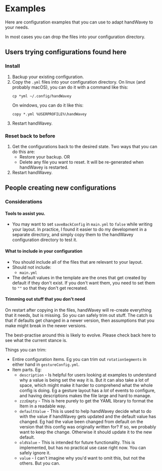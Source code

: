 # Examples

Here are configuration examples that you can use to adapt handWavey to your needs.

In most cases you can drop the files into your configuration directory.

## Users trying configurations found here

### Install

1. Backup your existing configuration.
2. Copy the `.yml` files into your configuration directory.
   On linux (and probably macOS), you can do it with a command like this:
   ```
   cp *yml ~/.config/handWavey
   ```
   On windows, you can do it like this:
   ```
   copy *.yml %USERPROFILE%\handWavey
   ```
3. Restart handWavey.

### Reset back to before

1. Get the configurations back to the desired state. Two ways that you can do this are:
    * Restore your backup. OR
    * Delete any file you want to reset. It will be re-generated when handWavey is restarted.
2. Restart handWavey.

## People creating new configurations

### Considerations

#### Tools to assist you.

* You may want to set `saveBackConfig` in `main.yml` to `false` while writing your layout. In practice, I found it easier to do my development in a separate directory, and simply copy them to the handWavey configuration directory to test it.

#### What to include in your configuration

* You should include all of the files that are relevant to your layout.
* Should not include:
    * `main.yml`
* The default values in the template are the ones that get created by default if they don't exist. If you don't want them, you need to set them to `""` so that they don't get recreated.

#### Trimming out stuff that you don't need

On restart after copying in the files, handWavey will re-create everything that it needs, but is missing. So you can safely trim out stuff. The catch is that if defaults get changed in a newer version, then assumptions that you make might break in the newer versions.

The best-practise around this is likely to evolve. Please check back here to see what the current stance is.

Things you can trim:

* Entire configuration items. Eg you can trim out `rotationSegments` in either hand in `gestureConfig.yml`.
* Item parts. Eg:
    * `description` - Is helpful for users looking at examples to understand why a value is being set the way it is. But it can also take a lot of space, which might make it harder to comprehend what the whole config is doing. Eg a gesture layout has a _lot_ of events to configure, and having descriptions makes the file large and hard to manage.
    * `zzzEmpty` - This is here purely to get the YAML library to format the Item in a readable way.
    * `defaultValue` - This is used to help handWavey decide what to do with the value if handWavey gets updated and the default value has changed. Eg had the value been changed from default on the version that this config was originally written for? If so, we probably want to keep the change. Otherwise it should update it to the new default.
    * `oldValue` - This is intended for future functionality. This is implemented, but has no practical use case right now. You can safely ignore it.
    * `value` - I can't imagine why you'd want to omit this, but not the others. But you can.
